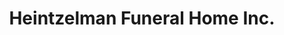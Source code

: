 ---
title: "Heintzelman Funeral Home Inc."
url: /hellertown/heintzelman-funeral-home-inc/
shop: funeral directors
---